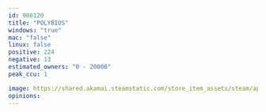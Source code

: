 ```yaml
---
id: 906120
title: "POLYBIUS"
windows: "true"
mac: "false"
linux: false
positive: 224
negative: 13
estimated_owners: "0 - 20000"
peak_ccu: 1

image: https://shared.akamai.steamstatic.com/store_item_assets/steam/apps/906120/header.jpg?t=1545391126
opinions:
---
```

